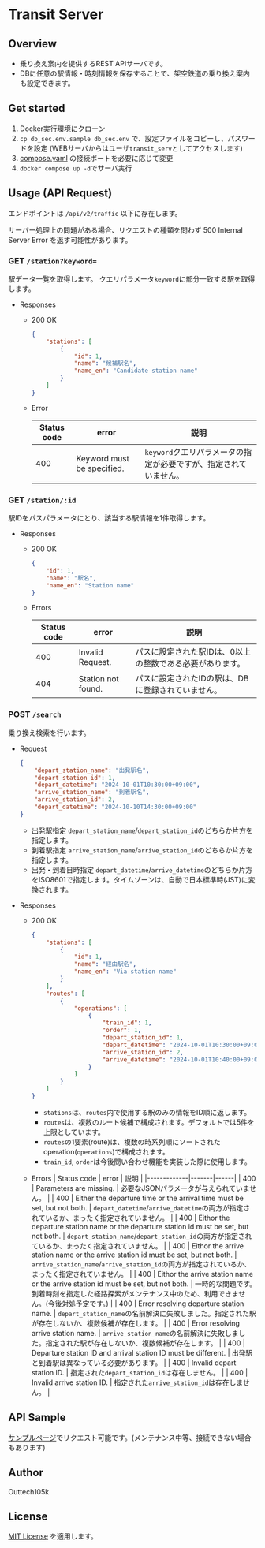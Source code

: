 # Transit Server

## Overview

- 乗り換え案内を提供するREST APIサーバです。
- DBに任意の駅情報・時刻情報を保存することで、架空鉄道の乗り換え案内も設定できます。

## Get started

1. Docker実行環境にクローン
1. `cp db_sec.env.sample db_sec.env` で、設定ファイルをコピーし、パスワードを設定
(WEBサーバからはユーザ`transit_serv`としてアクセスします)
1. [compose.yaml](/compose.yaml) の接続ポートを必要に応じて変更
1. `docker compose up -d`でサーバ実行

## Usage (API Request)

エンドポイントは `/api/v2/traffic` 以下に存在します。

サーバー処理上の問題がある場合、リクエストの種類を問わず 500 Internal Server Error を返す可能性があります。

### GET `/station?keyword=`

駅データ一覧を取得します。
クエリパラメータ`keyword`に部分一致する駅を取得します。

- Responses
    - 200 OK
        ```json
        {
            "stations": [
                {
                    "id": 1,
                    "name": "候補駅名",
                    "name_en": "Candidate station name"
                }
            ]
        }
        ```

    - Error

        | Status code | error | 説明 |
        |-------------|-------|------|
        | 400 | Keyword must be specified. | `keyword`クエリパラメータの指定が必要ですが、指定されていません。 |

### GET `/station/:id`

駅IDをパスパラメータにとり、該当する駅情報を1件取得します。

- Responses
    - 200 OK
        ```json
        {
            "id": 1,
            "name": "駅名",
            "name_en": "Station name"
        }
        ```

    - Errors

        | Status code | error | 説明 |
        |-------------|-------|------|
        | 400 | Invalid Request. | パスに設定された駅IDは、0以上の整数である必要があります。 |
        | 404 | Station not found. | パスに設定されたIDの駅は、DBに登録されていません。 |

### POST `/search`

乗り換え検索を行います。

- Request
    ```json
    {
        "depart_station_name": "出発駅名",
        "depart_station_id": 1,
        "depart_datetime": "2024-10-01T10:30:00+09:00",
        "arrive_station_name": "到着駅名",
        "arrive_station_id": 2,
        "depart_datetime": "2024-10-10T14:30:00+09:00"
    }
    ```
    - 出発駅指定 `depart_station_name`/`depart_station_id`のどちらか片方を指定します。
    - 到着駅指定 `arrive_station_name`/`arrive_station_id`のどちらか片方を指定します。
    - 出発・到着日時指定 `depart_datetime`/`arrive_datetime`のどちらか片方をISO8601で指定します。タイムゾーンは、自動で日本標準時(JST)に変換されます。

- Responses
    - 200 OK
        ```json
        {
            "stations": [
                {
                    "id": 1,
                    "name": "経由駅名",
                    "name_en": "Via station name"
                }
            ],
            "routes": [
                {
                    "operations": [
                        {
                            "train_id": 1,
                            "order": 1,
                            "depart_station_id": 1,
                            "depart_datetime": "2024-10-01T10:30:00+09:00",
                            "arrive_station_id": 2,
                            "arrive_datetime": "2024-10-01T10:40:00+09:00"
                        }
                    ]
                }
            ]
        }
        ```

        - `stations`は、`routes`内で使用する駅のみの情報をID順に返します。
        - `routes`は、複数のルート候補で構成されます。デフォルトでは5件を上限としています。
        - `routes`の1要素(route)は、複数の時系列順にソートされたoperation(`operations`)で構成されます。
        - `train_id`, `order`は今後問い合わせ機能を実装した際に使用します。

    - Errors
        | Status code | error | 説明 |
        |-------------|-------|------|
        | 400 | Parameters are missing. | 必要なJSONパラメータが与えられていません。 |
        | 400 | Either the departure time or the arrival time must be set, but not both. | `depart_datetime`/`arrive_datetime`の両方が指定されているか、まったく指定されていません。 |
        | 400 | Eithor the departure station name or the departure station id must be set, but not both. | `depart_station_name`/`depart_station_id`の両方が指定されているか、まったく指定されていません。 |
        | 400 | Eithor the arrive station name or the arrive station id must be set, but not both. | `arrive_station_name`/`arrive_station_id`の両方が指定されているか、まったく指定されていません。 |
        | 400 | Eithor the arrive station name or the arrive station id must be set, but not both. | 一時的な問題です。到着時刻を指定した経路探索がメンテナンス中のため、利用できません。(今後対処予定です。) |
        | 400 | Error resolving departure station name. | `depart_station_name`の名前解決に失敗しました。指定された駅が存在しないか、複数候補が存在します。 |
        | 400 | Error resolving arrive station name. | `arrive_station_name`の名前解決に失敗しました。指定された駅が存在しないか、複数候補が存在します。 |
        | 400 | Departure station ID and arrival station ID must be different. | 出発駅と到着駅は異なっている必要があります。 |
        | 400 | Invalid depart station ID. | 指定された`depart_station_id`は存在しません。 |
        | 400 | Invalid arrive station ID. | 指定された`arrive_station_id`は存在しません。 |

## API Sample

[サンプルページ](https://outtech105.com/api/v2/traffic/)でリクエスト可能です。(メンテナンス中等、接続できない場合もあります)

## Author

Outtech105k

## License

[MIT License](/LICENSE) を適用します。
